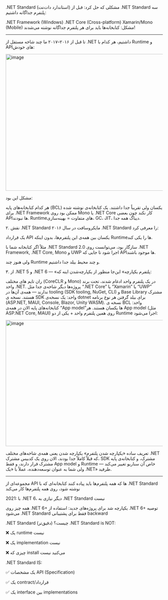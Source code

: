 .NET Standard (استاندارد دات‌نت)
مشکلی که حل کرد:
قبل از .NET Standard سه پلتفرم جداگانه داشتیم:

.NET Framework (Windows)
.NET Core (Cross-platform)
Xamarin/Mono (Mobile)
مشکل: کتابخانه‌ها باید برای هر پلتفرم جداگانه نوشته می‌شدند!

--------------------------------------------------------------------------------------------------------------------------------------------------------------------------------------------

تا قبل از ۲۰۱۶–۲۰۱۷ ما چند شاخه مستقل از .NET داشتیم، هر کدام با Runtime و APIهای خودش:

<img width="763" height="439" alt="image" src="https://github.com/user-attachments/assets/91d486c2-9935-43ee-a0de-0aec9e3a4fa6" />

مشکل این بود:

هر کدام کتابخانه‌های پایه (BCL) یکسان ولی تقریباً جدا داشتند.
یک کتابخانه‌ی نوشته شده برای .NET Framework ممکن بود روی Mono یا .NET Core کار نکند چون بعضی APIها نبودند.
Runtimeهای متفاوت = بهینه‌سازی، GC، JIT، دیباگ همه جدا.


۲. نقش .NET Standard
مایکروسافت در سال ۲۰۱۶ .NET Standard را معرفی کرد:

یک قرارداد API یکسان بین همه‌ی این پلتفرم‌ها، بدون اینکه Runtimeها را یکی کند.

مثلاً اگر کتابخانه شما با .NET Standard 2.0 سازگار بود، می‌توانست روی .NET Framework, .NET Core, Mono و UWP اجرا شود تا جایی که APIها موجود باشند.

ولی هنوز چند Runtime و چند محیط بیلد جدا داشتیم.



۳. از .NET 5 و .NET 6 — «پلتفرم یکپارچه»
این‌جا منظور از یکپارچه‌شدن اینه که:

ران تایم های مختلف (CoreCLR و Mono) در یک پلتفرم واحد ادغام شدند، تحت برند واحد .NET.
پروژه‌ها دیگر شاخه‌ی جدا مثل “.NET Core” یا “Xamarin” یا “UWP” ندارند — همه‌ی آن‌ها در tooling (SDK tooling, NuGet, CLI) و Base Library مشترک هستند.
نسخه ی  SDK واحد: یک نسخه‌ی dotnet برای بیلد گرفتن هر نوع برنامه (ASP.NET, MAUI, Console, Blazor, Unity WASM).
نسخه ی  BCL واحد: کتابخانه‌های پایه الان در همه‌ی “App model”ها یکسان هستند.
هر App model (مثل ASP.NET Core, MAUI) روی همین پلتفرم واحد + یکی از دو Runtime اجرا می‌شود:



<img width="720" height="405" alt="image" src="https://github.com/user-attachments/assets/fc083caf-0df5-4fb0-818b-da5f500f4dc3" />


 تعریف ساده «یکپارچه شدن پلتفرم»
یکپارچه شدن یعنی همه‌ی شاخه‌های مختلف .NET که قبلاً کاملاً جدا بودند، الان روی یک کدبیس مشترک، SDK مشترک، و کتابخانه‌ی پایه مشترک قرار دارند، و فقط App model و Runtime خاص آن سناریو تغییر می‌کند — ولی شما به عنوان توسعه‌دهنده، عملاً با «یک .NET» طرفید.

--------------------------------------------------------------------------------------------------------------------------------------------------------------------------------------------

مجموعه‌ای از API ها که همه پلتفرم‌ها باید پیاده کنند
کتابخانه‌ای که با .NET Standard نوشته شود، روی همه پلتفرم‌ها کار می‌کند

2021: با .NET 6، دیگر نیازی به .NET Standard نیست

همه چیز روی .NET 6+ یکپارچه شد
برای پروژه‌های جدید: استفاده از .NET 6+ توصیه می‌شود
.NET Standard فقط برای پشتیبانی backward


.NET Standard چیست؟ (دقیق‌تر)
.NET Standard is NOT:

❌ یک runtime نیست

❌ یک implementation نیست

❌ چیزی که install می‌کنید نیست

.NET Standard IS:

✅ یک مشخصات API (Specification)

✅ یک contract/قرارداد

✅ یک interface بین implementations
